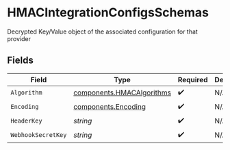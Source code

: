 # HMACIntegrationConfigsSchemas

Decrypted Key/Value object of the associated configuration for that provider


## Fields

| Field                                                                  | Type                                                                   | Required                                                               | Description                                                            |
| ---------------------------------------------------------------------- | ---------------------------------------------------------------------- | ---------------------------------------------------------------------- | ---------------------------------------------------------------------- |
| `Algorithm`                                                            | [components.HMACAlgorithms](../../models/components/hmacalgorithms.md) | :heavy_check_mark:                                                     | N/A                                                                    |
| `Encoding`                                                             | [components.Encoding](../../models/components/encoding.md)             | :heavy_check_mark:                                                     | N/A                                                                    |
| `HeaderKey`                                                            | *string*                                                               | :heavy_check_mark:                                                     | N/A                                                                    |
| `WebhookSecretKey`                                                     | *string*                                                               | :heavy_check_mark:                                                     | N/A                                                                    |